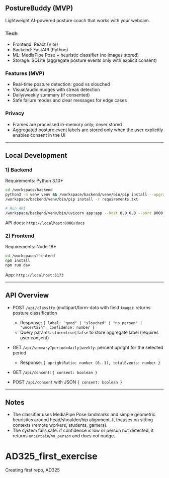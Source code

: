 ## PostureBuddy (MVP)

Lightweight AI-powered posture coach that works with your webcam.

### Tech
- Frontend: React (Vite)
- Backend: FastAPI (Python)
- ML: MediaPipe Pose + heuristic classifier (no images stored)
- Storage: SQLite (aggregate posture events only with explicit consent)

### Features (MVP)
- Real-time posture detection: good vs slouched
- Visual/audio nudges with streak detection
- Daily/weekly summary (if consented)
- Safe failure modes and clear messages for edge cases

### Privacy
- Frames are processed in-memory only; never stored
- Aggregated posture event labels are stored only when the user explicitly enables consent in the UI

---

## Local Development

### 1) Backend

Requirements: Python 3.10+

```bash
cd /workspace/backend
python3 -m venv venv && /workspace/backend/venv/bin/pip install --upgrade pip
/workspace/backend/venv/bin/pip install -r requirements.txt

# Run API
/workspace/backend/venv/bin/uvicorn app:app --host 0.0.0.0 --port 8000 --reload
```

API docs: `http://localhost:8000/docs`

### 2) Frontend

Requirements: Node 18+

```bash
cd /workspace/frontend
npm install
npm run dev
```

App: `http://localhost:5173`

---

## API Overview

- POST `/api/classify` (multipart/form-data with field `image`): returns posture classification
  - Response: `{ label: "good" | "slouched" | "no_person" | "uncertain", confidence: number }`
  - Query params: `store=true|false` to store aggregate label (requires user consent)

- GET `/api/summary?period=daily|weekly`: percent upright for the selected period
  - Response: `{ uprightRatio: number (0..1), totalEvents: number }`

- GET `/api/consent`: `{ consent: boolean }`
- POST `/api/consent` with JSON `{ consent: boolean }`

---

## Notes
- The classifier uses MediaPipe Pose landmarks and simple geometric heuristics around head/shoulder/hip alignment. It focuses on sitting contexts (remote workers, students, gamers).
- The system fails safe: if confidence is low or person not detected, it returns `uncertain`/`no_person` and does not nudge.

# AD325_first_exercise
Creating first repo, AD325
